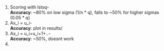 1. Scoring with lstsq-
   <br>**Accuracy**: ~80% on low sigma (1/n * q), falls to ~50% for higher sigmas (0.05 * q)
2. Ax_i = u_i-
   <br>**Accuracy**: plot in results/
3. Ax_i = u_i+u_i+1+..-
   <br>**Accuracy**: ~50%, doesnt work
4. 